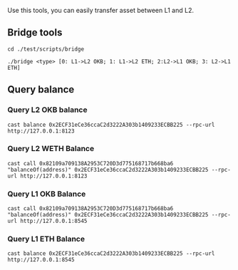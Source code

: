 Use this tools, you can easily transfer asset between L1 and L2.

## Bridge tools
```
cd ./test/scripts/bridge

./bridge <type> [0: L1->L2 OKB; 1: L1->L2 ETH; 2:L2->L1 OKB; 3: L2->L1 ETH]

```

## Query balance
### Query L2 OKB balance
```
cast balance 0x2ECF31eCe36ccaC2d3222A303b1409233ECBB225 --rpc-url http://127.0.0.1:8123
``` 

### Query L2 WETH Balance
```
cast call 0x82109a709138A2953C720D3d775168717b668ba6 "balanceOf(address)" 0x2ECF31eCe36ccaC2d3222A303b1409233ECBB225 --rpc-url http://127.0.0.1:8123
```

### Query L1 OKB Balance
```
cast call 0x82109a709138A2953C720D3d775168717b668ba6 "balanceOf(address)" 0x2ECF31eCe36ccaC2d3222A303b1409233ECBB225 --rpc-url http://127.0.0.1:8545
```

### Query L1 ETH Balance
```
cast balance 0x2ECF31eCe36ccaC2d3222A303b1409233ECBB225 --rpc-url http://127.0.0.1:8545
```